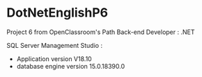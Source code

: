 # DotNetEnglishP6
Project 6 from OpenClassroom's Path Back-end Developer : .NET

SQL Server Management Studio :
- Application version V18.10
- database engine version 15.0.18390.0

